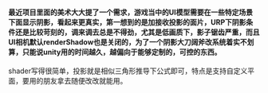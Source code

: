 #### 最近项目里面的美术大大提了一个需求，游戏当中的UI模型需要在一些特定场景下面显示阴影，看起来更真实，第一想到的是加接收投影的面片，URP下阴影条件还是比较苛刻的，调来调去总是不得劲，尤其是低画质下，影子锯齿严重，而且UI相机默认renderShadow也是关闭的，为了一个阴影大刀阔斧改系统着实不划算，只能说unity用的时间越久，越偏向于能够定制的，可控的东西。
shader写得很简单，投影就是相似三角形推导下公式即可，特点是支持自定义平面，要用的朋友拿去随便改改就能用。

